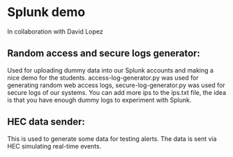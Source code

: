 # Splunk demo
In collaboration with David Lopez

## Random access and secure logs generator:
Used for uploading dummy data into our Splunk accounts and making a nice demo for the students.
access-log-generator.py was used for generating random web access logs, secure-log-generator.py was used for secure logs of our systems.
You can add more ips to the ips.txt file, the idea is that you have enough dummy logs to experiment with Splunk.

## HEC data sender:
This is used to generate some data for testing alerts. The data is sent via HEC simulating real-time events.